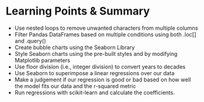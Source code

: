 <h1>Learning Points & Summary</h1>
<ul>
<li>Use nested loops to remove unwanted characters from multiple columns

<li>Filter Pandas DataFrames based on multiple conditions using both .loc[] and .query()</li>

<li>Create bubble charts using the Seaborn Library</li>

<li>Style Seaborn charts using the pre-built styles and by modifying Matplotlib parameters</li>

<li>Use floor division (i.e., integer division) to convert years to decades</li>

<li>Use Seaborn to superimpose a linear regressions over our data</li>

<li>Make a judgement if our regression is good or bad based on how well the model fits our data and the r-squared metric</li>

<li>Run regressions with scikit-learn and calculate the coefficients.</li></ul>
